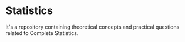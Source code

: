 # Statistics
It's a repository containing theoretical concepts and practical questions related to Complete Statistics.
